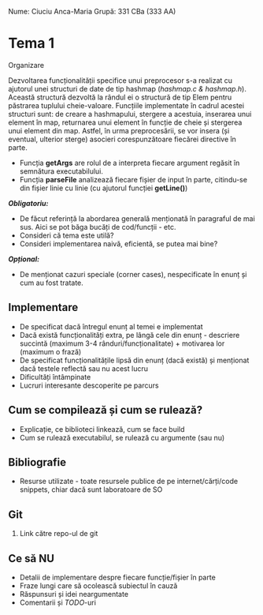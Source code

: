 Nume: Ciuciu Anca-Maria
Grupă: 331 CBa (333 AA)

# Tema 1

Organizare

Dezvoltarea funcționalității specifice unui preprocesor s-a realizat cu ajutorul unei structuri de date de tip hashmap (*hashmap.c & hashmap.h*). Această structură dezvoltă la rândul ei o structură de tip Elem pentru păstrarea tuplului cheie-valoare. Funcțiile implementate în cadrul acestei structuri sunt: de creare a hashmapului, stergere a acestuia, inserarea unui element în map, returnarea unui element în funcție de cheie și stergerea unui element din map. Astfel, în urma preprocesării, se vor insera (și eventual, ulterior sterge) asocieri corespunzătoare fiecărei directive în parte.

- Funcția **getArgs** are rolul de a interpreta fiecare argument regăsit în semnătura executabilului.
- Funcția **parseFile** analizează fiecare fișier de input în parte, citindu-se din fișier linie cu linie (cu ajutorul funcției **getLine()**)

***Obligatoriu:*** 
* De făcut referință la abordarea generală menționată în paragraful de mai sus. Aici se pot băga bucăți de cod/funcții - etc.
* Consideri că tema este utilă?
* Consideri implementarea naivă, eficientă, se putea mai bine?

***Opțional:***
* De menționat cazuri speciale (corner cases), nespecificate în enunț și cum au fost tratate.


Implementare
-

* De specificat dacă întregul enunț al temei e implementat
* Dacă există funcționalități extra, pe lângă cele din enunț - descriere succintă (maximum 3-4 rânduri/funcționalitate) + motivarea lor (maximum o frază)
* De specificat funcționalitățile lipsă din enunț (dacă există) și menționat dacă testele reflectă sau nu acest lucru
* Dificultăți întâmpinate
* Lucruri interesante descoperite pe parcurs

Cum se compilează și cum se rulează?
-
* Explicație, ce biblioteci linkează, cum se face build
* Cum se rulează executabilul, se rulează cu argumente (sau nu)

Bibliografie
-

* Resurse utilizate - toate resursele publice de pe internet/cărți/code snippets, chiar dacă sunt laboratoare de SO

Git
-
1. Link către repo-ul de git

Ce să **NU**
-
* Detalii de implementare despre fiecare funcție/fișier în parte
* Fraze lungi care să ocolească subiectul în cauză
* Răspunsuri și idei neargumentate
* Comentarii și *TODO*-uri